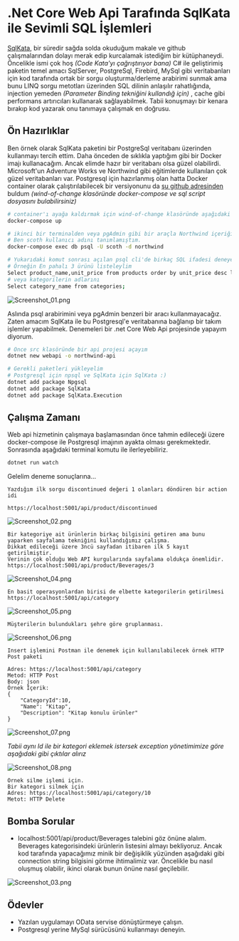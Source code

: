 # .Net Core Web Api Tarafında SqlKata ile Sevimli SQL İşlemleri

[SqlKata](https://sqlkata.com/), bir süredir sağda solda okuduğum makale ve github çalışmalarından dolayı merak edip kurcalamak istediğim bir kütüphaneydi. Öncelikle ismi çok hoş _(Code Kata'yı çağrıştırıyor bana)_ C# ile geliştirimiş paketin temel amacı SqlServer, PostgreSql, Firebird, MySql gibi veritabanları için kod tarafında ortak bir sorgu oluşturma/derleme arabirimi sunmak ama bunu LINQ sorgu metotları üzerinden SQL dilinin anlaşılır rahatlığında, injection yemeden _(Parameter Binding tekniğini kullandığ için)_ , cache gibi performans artırıcıları kullanarak sağlayabilmek. Tabii konuşmayı bir kenara bırakıp kod yazarak onu tanımaya çalışmak en doğrusu.

## Ön Hazırlıklar

Ben örnek olarak SqlKata paketini bir PostgreSql veritabanı üzerinden kullanmayı tercih ettim. Daha önceden de sıklıkla yaptığım gibi bir Docker imajı kullanacağım. Ancak elimde hazır bir veritabanı olsa güzel olabilirdi. Microsoft'un Adventure Works ve Northwind gibi eğitimlerde kullanılan çok güzel veritabanları var. Postgresql için hazırlanmış olan hatta Docker container olarak çalıştırılabilecek bir versiyonunu da [şu github adresinden](https://github.com/pthom/northwind_psql) buldum _(wind-of-change klasöründe docker-compose ve sql script dosyasını bulabilirsiniz)_

```bash
# container'ı ayağa kaldırmak için wind-of-change klasöründe aşağıdaki terminal komutunu kullanabiliriz
docker-compose up

# ikinci bir terminalden veya pgAdmin gibi bir araçla Northwind içeriğine bakabiliriz
# Ben scoth kullanıcı adını tanımlamıştım.
docker-compose exec db psql -U scoth -d northwind

# Yukarıdaki komut sonrası açılan psql cli'de birkaç SQL ifadesi deneyebiliriz
# Örneğin En pahalı 3 ürünü listeleylim
Select product_name,unit_price from products order by unit_price desc limit 3;
# veya kategorilerin adlarını
Select category_name from categories;
```

![Screenshot_01.png](./assets/Screenshot_01.png)

Aslında psql arabirimini veya pgAdmin benzeri bir aracı kullanmayacağız. Zaten amacım SqlKata ile bu Postgresql'e veritabanına bağlanıp bir takım işlemler yapabilmek. Denemeleri bir .net Core Web Api projesinde yapayım diyorum.

```bash
# Önce src klasöründe bir api projesi açayım
dotnet new webapi -o northwind-api

# Gerekli paketleri yükleyelim
# Postgresql için npsql ve SqlKata için SqlKata :)
dotnet add package Npgsql
dotnet add package SqlKata
dotnet add package SqlKata.Execution
```

## Çalışma Zamanı

Web api hizmetinin çalışmaya başlamasından önce tahmin edileceği üzere docker-compose ile Postgresql imajının ayakta olması gerekmektedir. Sonrasında aşağıdaki terminal komutu ile ilerleyebiliriz.

```bash
dotnet run watch
```

Gelelim deneme sonuçlarına...

```text
Yazdığım ilk sorgu discontinued değeri 1 olanları döndüren bir action idi

https://localhost:5001/api/product/discontinued
```

![Screenshot_02.png](./assets/Screenshot_02.png)

```text
Bir kategoriye ait ürünlerin birkaç bilgisini getiren ama bunu yaparken sayfalama tekniğini kullandığımız çalışma.
Dikkat edileceği üzere 3ncü sayfadan itibaren ilk 5 kayıt getirilmiştir. 
Verinin çok olduğu Web API kurgularında sayfalama oldukça önemlidir.
https://localhost:5001/api/product/Beverages/3
```

![Screenshot_04.png](./assets/Screenshot_04.png)

```text
En basit operasyonlardan birisi de elbette kategorilerin getirilmesi
https://localhost:5001/api/category
```

![Screenshot_05.png](./assets/Screenshot_05.png)

```text
Müşterilerin bulundukları şehre göre gruplanması.
```

![Screenshot_06.png](./assets/Screenshot_06.png)

```text
Insert işlemini Postman ile denemek için kullanılabilecek örnek HTTP Post paketi

Adres: https://localhost:5001/api/category
Metod: HTTP Post
Body: json
Örnek İçerik:
{
    "CategoryId":10,
    "Name": "Kitap",
    "Description": "Kitap konulu ürünler"
}
```

![Screenshot_07.png](./assets/Screenshot_07.png)

_Tabii aynı Id ile bir kategori eklemek istersek exception yönetimimize göre aşağıdaki gibi çıktılar alırız_

![Screenshot_08.png](./assets/Screenshot_08.png)

```text
Örnek silme işlemi için.
Bir kategori silmek için
Adres: https://localhost:5001/api/category/10
Metot: HTTP Delete
```

## Bomba Sorular

- localhost:5001/api/product/Beverages talebini göz önüne alalım. Beverages kategorisindeki ürünlerin listesini almayı bekliyoruz. Ancak kod tarafında yapacağımız minik bir değişiklik yüzünden aşağıdaki gibi connection string bilgisini görme ihtimalimiz var. Öncelikle bu nasıl oluşmuş olabilir, ikinci olarak bunun önüne nasıl geçilebilir.

![Screenshot_03.png](./assets/Screenshot_03.png)

## Ödevler

- Yazılan uygulamayı OData servise dönüştürmeye çalışın.
- Postgresql yerine MySql sürücüsünü kullanmayı deneyin.